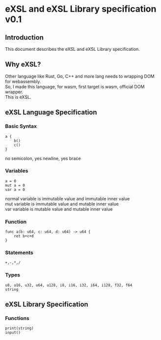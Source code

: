 # eXSL and eXSL Library specification v0.1

## Introduction

This document describes the eXSL and eXSL Library specification.

## Why eXSL?

Other language like Rust, Go, C++ and more lang needs to wrapping DOM for webassembly.\
So, I made this language, for wasm, first target is wasm, official DOM wrapper.\
This is eXSL.

## eXSL Language Specification

### Basic Syntax

```exsl
a {
    b()
    c()
}
```

no semicolon, yes newline, yes brace

### Variables

```exsl
a = 0
mut a = 0
var a = 0
```

normal variable is immutable value and immutable inner value\
mut variable is immutable value and mutable inner value\
var variable is mutable value and mutable inner value

### Function

```exsl
func a(b: u64, c: u64, d: u64) -> u64 {
    ret b+c+d
}
```

### Statements

```exsl
+,-,*,/
```

### Types

```exsl
u8, u16, u32, u64, u128, i8, i16, i32, i64, i128, f32, f64
string
```

## eXSL Library Specification

### Functions

```exsl
print(string)
input()
```
